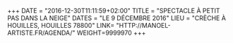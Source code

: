+++
DATE = "2016-12-30T11:11:59+02:00"
TITLE = "SPECTACLE À PETIT PAS DANS LA NEIGE"
DATES = "LE 9 DÉCEMBRE 2016"
LIEU = "CRÈCHE À HOUILLES, HOUILLES 78800"
LINK= "HTTP://MANOEL-ARTISTE.FR/AGENDA/"
WEIGHT=9999970
+++
